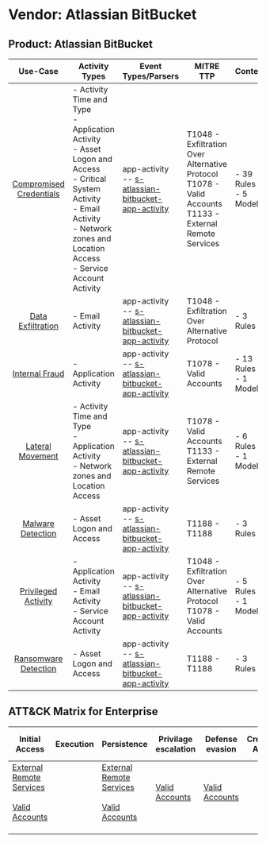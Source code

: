 Vendor: Atlassian BitBucket
===========================
Product: Atlassian BitBucket
----------------------------
|                                 Use-Case                                  | Activity Types                                                                                                                                                                                         | Event Types/Parsers                                                                                                           | MITRE TTP                                                                                                        | Content                    |
|:-------------------------------------------------------------------------:| ------------------------------------------------------------------------------------------------------------------------------------------------------------------------------------------------------ | ----------------------------------------------------------------------------------------------------------------------------- | ---------------------------------------------------------------------------------------------------------------- | -------------------------- |
| [Compromised Credentials](../UseCases/usecase_compromised_credentials.md) | - Activity Time  and Type<br>- Application Activity<br>- Asset Logon and Access<br>- Critical System Activity<br>- Email Activity<br>- Network zones and Location Access<br>- Service Account Activity |  app-activity<br> -- [s-atlassian-bitbucket-app-activity](../Parsers/parserContent_s-atlassian-bitbucket-app-activity.md)<br> | T1048 - Exfiltration Over Alternative Protocol<br>T1078 - Valid Accounts<br>T1133 - External Remote Services<br> |  - 39 Rules<br> - 5 Models |
|       [Data Exfiltration](../UseCases/usecase_data_exfiltration.md)       | - Email Activity                                                                                                                                                                                       |  app-activity<br> -- [s-atlassian-bitbucket-app-activity](../Parsers/parserContent_s-atlassian-bitbucket-app-activity.md)<br> | T1048 - Exfiltration Over Alternative Protocol<br>                                                               |  - 3 Rules<br>             |
|          [Internal Fraud](../UseCases/usecase_internal_fraud.md)          | - Application Activity                                                                                                                                                                                 |  app-activity<br> -- [s-atlassian-bitbucket-app-activity](../Parsers/parserContent_s-atlassian-bitbucket-app-activity.md)<br> | T1078 - Valid Accounts<br>                                                                                       |  - 13 Rules<br> - 1 Models |
|        [Lateral Movement](../UseCases/usecase_lateral_movement.md)        | - Activity Time  and Type<br>- Application Activity<br>- Network zones and Location Access                                                                                                             |  app-activity<br> -- [s-atlassian-bitbucket-app-activity](../Parsers/parserContent_s-atlassian-bitbucket-app-activity.md)<br> | T1078 - Valid Accounts<br>T1133 - External Remote Services<br>                                                   |  - 6 Rules<br> - 1 Models  |
|       [Malware Detection](../UseCases/usecase_malware_detection.md)       | - Asset Logon and Access                                                                                                                                                                               |  app-activity<br> -- [s-atlassian-bitbucket-app-activity](../Parsers/parserContent_s-atlassian-bitbucket-app-activity.md)<br> | T1188 - T1188<br>                                                                                                |  - 3 Rules<br>             |
|     [Privileged Activity](../UseCases/usecase_privileged_activity.md)     | - Application Activity<br>- Email Activity<br>- Service Account Activity                                                                                                                               |  app-activity<br> -- [s-atlassian-bitbucket-app-activity](../Parsers/parserContent_s-atlassian-bitbucket-app-activity.md)<br> | T1048 - Exfiltration Over Alternative Protocol<br>T1078 - Valid Accounts<br>                                     |  - 5 Rules<br> - 1 Models  |
|    [Ransomware Detection](../UseCases/usecase_ransomware_detection.md)    | - Asset Logon and Access                                                                                                                                                                               |  app-activity<br> -- [s-atlassian-bitbucket-app-activity](../Parsers/parserContent_s-atlassian-bitbucket-app-activity.md)<br> | T1188 - T1188<br>                                                                                                |  - 3 Rules<br>             |

ATT&CK Matrix for Enterprise
----------------------------
| Initial Access                                                                                                                                   | Execution | Persistence                                                                                                                                      | Privilage escalation                                                | Defense evasion                                                     | Credential Access | Discovery | Lateral Movement | Collection | Command and Control | Exfiltration                                                                                | Impact |
| ------------------------------------------------------------------------------------------------------------------------------------------------ | --------- | ------------------------------------------------------------------------------------------------------------------------------------------------ | ------------------------------------------------------------------- | ------------------------------------------------------------------- | ----------------- | --------- | ---------------- | ---------- | ------------------- | ------------------------------------------------------------------------------------------- | ------ |
| [External Remote Services](https://attack.mitre.org/techniques/T1133)<br><br>[Valid Accounts](https://attack.mitre.org/techniques/T1078)<br><br> |           | [External Remote Services](https://attack.mitre.org/techniques/T1133)<br><br>[Valid Accounts](https://attack.mitre.org/techniques/T1078)<br><br> | [Valid Accounts](https://attack.mitre.org/techniques/T1078)<br><br> | [Valid Accounts](https://attack.mitre.org/techniques/T1078)<br><br> |                   |           |                  |            |                     | [Exfiltration Over Alternative Protocol](https://attack.mitre.org/techniques/T1048)<br><br> |        |